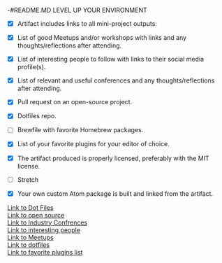 -#README.MD
LEVEL UP YOUR ENVIRONMENT 
- [x] Artifact includes links to all mini-project outputs:
- [x] List of good Meetups and/or workshops with links and any thoughts/reflections after attending.
- [x] List of interesting people to follow with links to their social media profile(s).
- [x] List of relevant and useful conferences and any thoughts/reflections after attending.
- [x] Pull request on an open-source project.
- [x] Dotfiles repo.
- [ ] Brewfile with favorite Homebrew packages.
- [x] List of your favorite plugins for your editor of choice.
- [x] The artifact produced is properly licensed, preferably with the MIT license.
- [ ] Stretch

- [x] Your own custom Atom package is built and linked from the artifact.

[Link to Dot Files](about:blank)  
[Link to open source](https://github.com/HabitRPG/habitica/issues/8540)  
[Link to Industry Confrences](https://gist.github.com/silentsoundz/130df391debef7b75a2e2411c859b36a)   
[Link to interesting people](https://gist.github.com/silentsoundz/f7ee6023535b5b9627cedaa9c1732ad5)   
[Link to Meetups](https://gist.github.com/silentsoundz/d0fbdb87c81a7c6255f5b3af1eed8a49)   
[Link to dotfiles](https://github.com/silentsoundz/dotfiles)  
[Link to favorite plugins list](https://gist.github.com/silentsoundz/118771cf059d21d7f85e023bfb1d53ad)  
